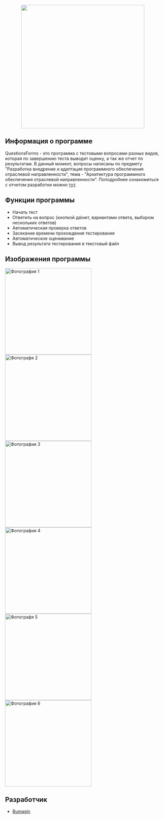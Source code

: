 <p align="center">
      <img src="https://x-lines.ru/letters/i/cyrillicfancy/0776/598d4e/38/0/kf4skh5wpfzshh4gp73g4.png" width="400">
</p>

## Информация о программе

QuestionsForms - это программа с тестовыми вопросами разных видов, которая по завершению теста выводит оценку, а так же отчет по результатам.
В данный момент, вопросы написаны по предмету "Разработка внедрение и адаптация программного обеспечения отраслевой направленности",
тема - "Архитектура программного обеспечения отраслевой направленности". 
Поподробнее ознакомиться с отчетом разработки можно <a href = "https://disk.yandex.ru/i/43j3FdlQbIcfMA">тут</a>.

## Функции программы

- Начать тест
- Ответить на вопрос (кнопкой да\нет, вариантами ответа, выбором нескольких ответов)
- Автоматическая проверка ответов
- Засекание времени прохождения тестирования
- Автоматическое оценивание
- Вывод результата тестирования в текстовый файл

## Изображения программы

<p>
    <img src="https://i.ibb.co/8bZdnwV/1.png" alt="Фотография 1" width="280">
    <img src="https://i.ibb.co/GTdv6Yg/2.png" alt="Фотографя 2" width="280">
    <img src="https://i.ibb.co/P5t9N2d/3.png" alt="Фотография 3" width="280">
    <img src="https://i.ibb.co/S7LRS4s/4.png" alt="Фотография 4" width="280">
    <img src="https://i.ibb.co/tCmfXNb/5.png" alt="Фотографя 5" width="280">
    <img src="https://i.ibb.co/zGfKHfs/6.png" alt="Фотография 6" width="280">
</p>

## Разработчик

- [Bumagin](https://github.com/bumagin)
